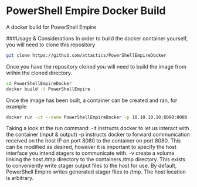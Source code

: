 # PowerShell Empire Docker Build
A docker build for PowerShell Empire

###Usage & Considerations
In order to build the docker container yourself, you will need to clone this repository
```sh
git clone https://github.com/attactics/PowerShellEmpireDocker
```
Once you have the repository cloned you will need to build the image from within the cloned directory.
```sh
cd PowerShellEmpireDocker
docker build -t PowerShellEmpire .
```
Once the image has been built, a container can be created and ran, for example
```sh
docker run -it --name PowerShellEmpireDocker -p 10.10.10.10:8080:8080 -v /tmp:/tmp PowerShellEmpire
```
Taking a look at the run command:
  -it instructs docker to let us interact with the container (input & output)
  -p instructs docker to forward communication received on the host IP on port 8080 to the container on port 8080. This can be modified as desired, however it is important to specify the host interface you intend stagers to communicate with.
  -v create a volume linking the host /tmp directory to the containers /tmp directory. This exists to conveniently write stager output files to the host for use. By default, PowerShell Empire writes generated stager files to /tmp. The host location is arbitrary.
  
  
